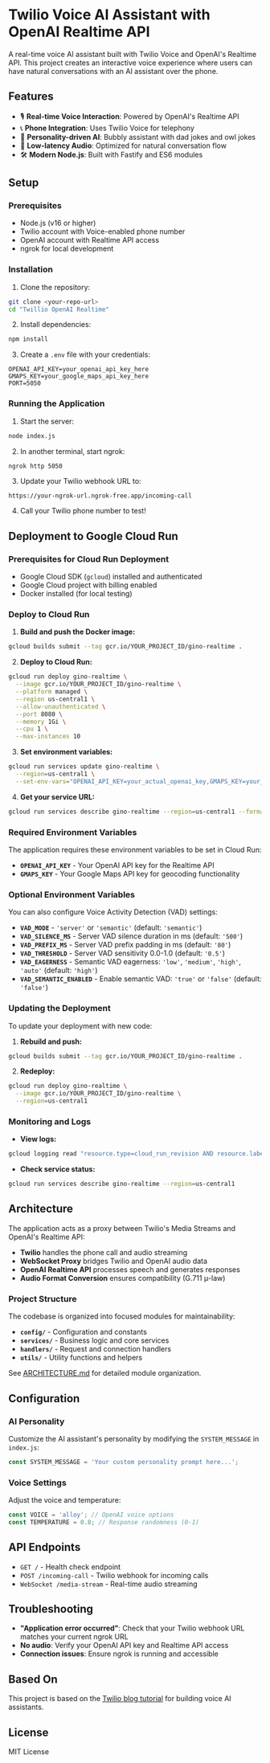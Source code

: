 # Twilio Voice AI Assistant with OpenAI Realtime API

A real-time voice AI assistant built with Twilio Voice and OpenAI's Realtime API. This project creates an interactive voice experience where users can have natural conversations with an AI assistant over the phone.

## Features

- 🎙️ **Real-time Voice Interaction**: Powered by OpenAI's Realtime API
- 📞 **Phone Integration**: Uses Twilio Voice for telephony
- 🤖 **Personality-driven AI**: Bubbly assistant with dad jokes and owl jokes
- 🔄 **Low-latency Audio**: Optimized for natural conversation flow
- 🛠️ **Modern Node.js**: Built with Fastify and ES6 modules

## Setup

### Prerequisites

- Node.js (v16 or higher)
- Twilio account with Voice-enabled phone number
- OpenAI account with Realtime API access
- ngrok for local development

### Installation

1. Clone the repository:
```bash
git clone <your-repo-url>
cd "Twillio OpenAI Realtime"
```

2. Install dependencies:
```bash
npm install
```

3. Create a `.env` file with your credentials:
```env
OPENAI_API_KEY=your_openai_api_key_here
GMAPS_KEY=your_google_maps_api_key_here
PORT=5050
```

### Running the Application

1. Start the server:
```bash
node index.js
```

2. In another terminal, start ngrok:
```bash
ngrok http 5050
```

3. Update your Twilio webhook URL to:
```
https://your-ngrok-url.ngrok-free.app/incoming-call
```

4. Call your Twilio phone number to test!

## Deployment to Google Cloud Run

### Prerequisites for Cloud Run Deployment

- Google Cloud SDK (`gcloud`) installed and authenticated
- Google Cloud project with billing enabled
- Docker installed (for local testing)

### Deploy to Cloud Run

1. **Build and push the Docker image:**
```bash
gcloud builds submit --tag gcr.io/YOUR_PROJECT_ID/gino-realtime .
```

2. **Deploy to Cloud Run:**
```bash
gcloud run deploy gino-realtime \
  --image gcr.io/YOUR_PROJECT_ID/gino-realtime \
  --platform managed \
  --region us-central1 \
  --allow-unauthenticated \
  --port 8080 \
  --memory 1Gi \
  --cpu 1 \
  --max-instances 10
```

3. **Set environment variables:**
```bash
gcloud run services update gino-realtime \
  --region=us-central1 \
  --set-env-vars="OPENAI_API_KEY=your_actual_openai_key,GMAPS_KEY=your_actual_google_maps_key"
```

4. **Get your service URL:**
```bash
gcloud run services describe gino-realtime --region=us-central1 --format="value(status.url)"
```

### Required Environment Variables

The application requires these environment variables to be set in Cloud Run:

- **`OPENAI_API_KEY`** - Your OpenAI API key for the Realtime API
- **`GMAPS_KEY`** - Your Google Maps API key for geocoding functionality

### Optional Environment Variables

You can also configure Voice Activity Detection (VAD) settings:

- **`VAD_MODE`** - `'server'` or `'semantic'` (default: `'semantic'`)
- **`VAD_SILENCE_MS`** - Server VAD silence duration in ms (default: `'500'`)
- **`VAD_PREFIX_MS`** - Server VAD prefix padding in ms (default: `'80'`)
- **`VAD_THRESHOLD`** - Server VAD sensitivity 0.0-1.0 (default: `'0.5'`)
- **`VAD_EAGERNESS`** - Semantic VAD eagerness: `'low'`, `'medium'`, `'high'`, `'auto'` (default: `'high'`)
- **`VAD_SEMANTIC_ENABLED`** - Enable semantic VAD: `'true'` or `'false'` (default: `'false'`)

### Updating the Deployment

To update your deployment with new code:

1. **Rebuild and push:**
```bash
gcloud builds submit --tag gcr.io/YOUR_PROJECT_ID/gino-realtime .
```

2. **Redeploy:**
```bash
gcloud run deploy gino-realtime \
  --image gcr.io/YOUR_PROJECT_ID/gino-realtime \
  --region=us-central1
```

### Monitoring and Logs

- **View logs:**
```bash
gcloud logging read "resource.type=cloud_run_revision AND resource.labels.service_name=gino-realtime" --limit 50
```

- **Check service status:**
```bash
gcloud run services describe gino-realtime --region=us-central1
```

## Architecture

The application acts as a proxy between Twilio's Media Streams and OpenAI's Realtime API:

- **Twilio** handles the phone call and audio streaming
- **WebSocket Proxy** bridges Twilio and OpenAI audio data
- **OpenAI Realtime API** processes speech and generates responses
- **Audio Format Conversion** ensures compatibility (G.711 μ-law)

### Project Structure

The codebase is organized into focused modules for maintainability:

- **`config/`** - Configuration and constants
- **`services/`** - Business logic and core services  
- **`handlers/`** - Request and connection handlers
- **`utils/`** - Utility functions and helpers

See [ARCHITECTURE.md](./ARCHITECTURE.md) for detailed module organization.

## Configuration

### AI Personality

Customize the AI assistant's personality by modifying the `SYSTEM_MESSAGE` in `index.js`:

```javascript
const SYSTEM_MESSAGE = 'Your custom personality prompt here...';
```

### Voice Settings

Adjust the voice and temperature:

```javascript
const VOICE = 'alloy'; // OpenAI voice options
const TEMPERATURE = 0.8; // Response randomness (0-1)
```

## API Endpoints

- `GET /` - Health check endpoint
- `POST /incoming-call` - Twilio webhook for incoming calls
- `WebSocket /media-stream` - Real-time audio streaming

## Troubleshooting

- **"Application error occurred"**: Check that your Twilio webhook URL matches your current ngrok URL
- **No audio**: Verify your OpenAI API key and Realtime API access
- **Connection issues**: Ensure ngrok is running and accessible

## Based On

This project is based on the [Twilio blog tutorial](https://www.twilio.com/en-us/blog/voice-ai-assistant-openai-realtime-api-node) for building voice AI assistants.

## License

MIT License
